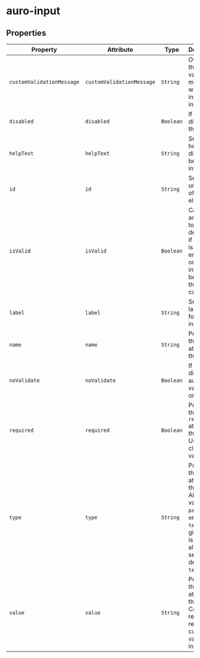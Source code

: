 # auro-input

## Properties

| Property                  | Attribute                 | Type      | Description                                      |
|---------------------------|---------------------------|-----------|--------------------------------------------------|
| `customValidationMessage` | `customValidationMessage` | `String`  | Overrides the browser validation message when the input is invalid. |
| `disabled`                | `disabled`                | `Boolean` | If set, disables the input.                      |
| `helpText`                | `helpText`                | `String`  | Sets the help text displayed below the input.    |
| `id`                      | `id`                      | `String`  | Sets the unique ID of the element.               |
| `isValid`                 | `isValid`                 | `Boolean` | Can be accessed to determine if the input is in an error state or not. Not intended to be set by the consumer. |
| `label`                   | `label`                   | `String`  | Sets the label text for the input.               |
| `name`                    | `name`                    | `String`  | Populates the `name` attribute on the input.     |
| `noValidate`              | `noValidate`              | `Boolean` | If set, disables auto-validation on blur.        |
| `required`                | `required`                | `Boolean` | Populates the `required` attribute on the input. Used for client-side validation. |
| `type`                    | `type`                    | `String`  | Populates the `type` attribute on the input. Allowed values are `password`, `email` or `text`. If given value is not allowed or set, defaults to `text`. |
| `value`                   | `value`                   | `String`  | Populates the `value` attribute on the input. Can also be read to retrieve the current value of the input. |

